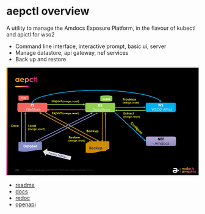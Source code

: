 # aepctl overview

A utility to manage the Amdocs Exposure Platform, in the flavour of kubectl and apictl for wso2

- Command line interface, interactive prompt, basic ui, server
- Manage datastore, api gateway, nef services
- Back up and restore

![img.png](images/concepts-img.png)

- [readme](readme)
- [docs](docs)
- [redoc](redoc)
- [openapi](openapi.json)

